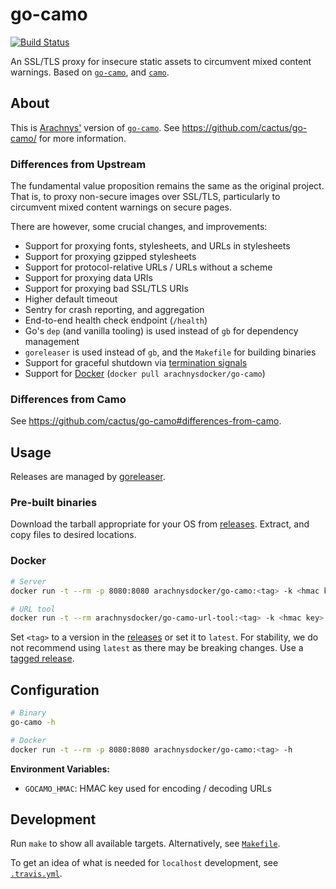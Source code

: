 # go-camo

[![Build Status](https://travis-ci.org/arachnys/go-camo.png?branch=master)](https://travis-ci.org/arachnys/go-camo)

An SSL/TLS proxy for insecure static assets to circumvent mixed content warnings. Based on [`go-camo`][1], and [`camo`][2].


## About

This is [Arachnys'][3] version of [`go-camo`][1].
See https://github.com/cactus/go-camo/ for more information.

### Differences from Upstream

The fundamental value proposition remains the same as the original project.
That is, to proxy non-secure images over SSL/TLS, particularly to circumvent mixed content warnings on secure pages.

There are however, some crucial changes, and improvements:

- Support for proxying fonts, stylesheets, and URLs in stylesheets
- Support for proxying gzipped stylesheets
- Support for protocol-relative URLs / URLs without a scheme
- Support for proxying data URIs
- Support for proxying bad SSL/TLS URIs
- Higher default timeout
- Sentry for crash reporting, and aggregation
- End-to-end health check endpoint (`/health`)
- Go's `dep` (and vanilla tooling) is used instead of `gb` for dependency management
- `goreleaser` is used instead of `gb`, and the `Makefile` for building binaries
- Support for graceful shutdown via [termination signals][8]
- Support for [Docker][9] (`docker pull arachnysdocker/go-camo`)

### Differences from Camo

See https://github.com/cactus/go-camo#differences-from-camo.


## Usage

Releases are managed by [goreleaser][5].

### Pre-built binaries

Download the tarball appropriate for your OS from [releases][4].
Extract, and copy files to desired locations.

### Docker

```sh
# Server
docker run -t --rm -p 8080:8080 arachnysdocker/go-camo:<tag> -k <hmac key>

# URL tool
docker run -t --rm arachnysdocker/go-camo-url-tool:<tag> -k <hmac key>
```

Set `<tag>` to a version in the [releases][4] or set it to `latest`. For stability, we do not recommend using `latest` as there may be breaking changes. Use a [tagged release][4].


## Configuration

```sh
# Binary
go-camo -h

# Docker
docker run -t --rm -p 8080:8080 arachnysdocker/go-camo:<tag> -h
```

**Environment Variables:**

- `GOCAMO_HMAC`: HMAC key used for encoding / decoding URLs


## Development

Run `make` to show all available targets. Alternatively, see [`Makefile`][6].

To get an idea of what is needed for `localhost` development, see [`.travis.yml`][7].


[1]: https://github.com/cactus/go-camo/
[2]: https://github.com/atmos/camo
[3]: https://www.arachnys.com/
[4]: https://github.com/arachnys/go-camo/releases
[5]: https://github.com/goreleaser/goreleaser
[6]: ./Makefile
[7]: ./.travis.yml
[8]: https://www.gnu.org/software/libc/manual/html_node/Termination-Signals.html
[9]: https://www.docker.com/
